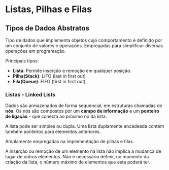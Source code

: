 # Listas, Pilhas e Filas

## Tipos de Dados Abstratos

Tipo de dados que implementa objetos cujo comportamento é definido por um conjunto de valores e
operações.
Empregadas para simplificar diversas operações em programação.

Principais tipos:
- **Lista**: Permite inserção e remoção em qualquer posição.
- **Pilha(Stack)**: LIFO (last in first out)
- **Fila(Queue)**: FIFO (first in first out)

### Listas - Linked Lists

Dados são armazenados de forma sequencial, em estruturas chamadas de **nós**.
Os nós são compostos por um **campo de informação** e um **ponteiro de ligação** - que conecta ao
próximo nó da lista.

A lista pode ser simples ou dupla. Uma lista duplamente encadeada contém também ponteiros para
elementos anteriores.

Amplamente empregadas na implementação de pilhas e filas.

A inserção ou remoção de um elemento na lista não implica a mudança de lugar de outros elementos.
Não é necessário definir, no momento da criação da lista, o número máximo de elementos que esta
poderá ter.


